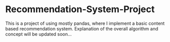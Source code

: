 # Recommendation-System-Project
This is a project of using mostly pandas, where I implement a basic content based recommendation system. 
Explanation of the overall algorithm and concept will be updated soon...
